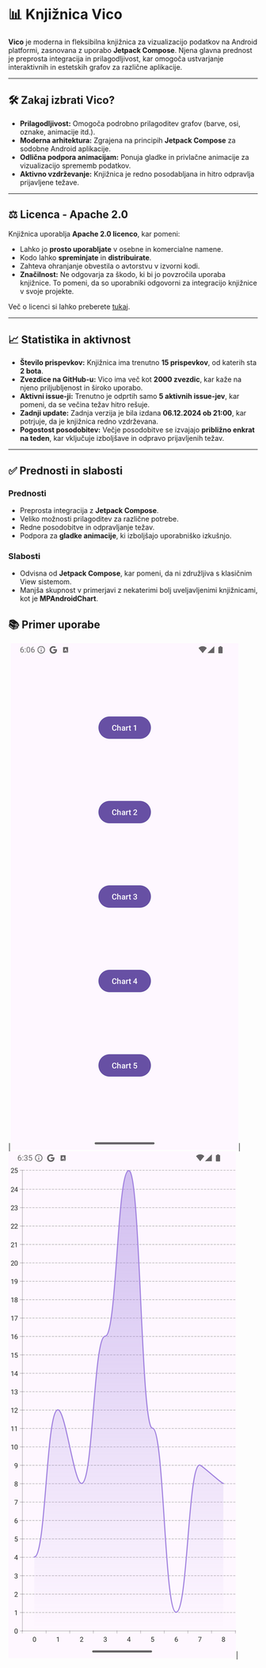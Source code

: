# 📊 Knjižnica Vico

**Vico** je moderna in fleksibilna knjižnica za vizualizacijo podatkov na Android platformi, zasnovana z uporabo **Jetpack Compose**. Njena glavna prednost je preprosta integracija in prilagodljivost, kar omogoča ustvarjanje interaktivnih in estetskih grafov za različne aplikacije.

---

## 🛠️ Zakaj izbrati Vico?

- **Prilagodljivost:** Omogoča podrobno prilagoditev grafov (barve, osi, oznake, animacije itd.).
- **Moderna arhitektura:** Zgrajena na principih **Jetpack Compose** za sodobne Android aplikacije.
- **Odlična podpora animacijam:** Ponuja gladke in privlačne animacije za vizualizacijo sprememb podatkov.
- **Aktivno vzdrževanje:** Knjižnica je redno posodabljana in hitro odpravlja prijavljene težave.

---

## ⚖️ Licenca - Apache 2.0

Knjižnica uporablja **Apache 2.0 licenco**, kar pomeni:
- Lahko jo **prosto uporabljate** v osebne in komercialne namene.
- Kodo lahko **spreminjate** in **distribuirate**.
- Zahteva ohranjanje obvestila o avtorstvu v izvorni kodi.
- **Značilnost:** Ne odgovarja za škodo, ki bi jo povzročila uporaba knjižnice. To pomeni, da so uporabniki odgovorni za integracijo knjižnice v svoje projekte.

Več o licenci si lahko preberete [tukaj](https://opensource.org/licenses/Apache-2.0).

---

## 📈 Statistika in aktivnost

- **Število prispevkov:** Knjižnica ima trenutno **15 prispevkov**, od katerih sta **2 bota**.
- **Zvezdice na GitHub-u:** Vico ima več kot **2000 zvezdic**, kar kaže na njeno priljubljenost in široko uporabo.
- **Aktivni issue-ji:** Trenutno je odprtih samo **5 aktivnih issue-jev**, kar pomeni, da se večina težav hitro rešuje.
- **Zadnji update:** Zadnja verzija je bila izdana **06.12.2024 ob 21:00**, kar potrjuje, da je knjižnica redno vzdrževana.
- **Pogostost posodobitev:** Večje posodobitve se izvajajo **približno enkrat na teden**, kar vključuje izboljšave in odpravo prijavljenih težav.

---

## ✅ Prednosti in slabosti

### **Prednosti**
- Preprosta integracija z **Jetpack Compose**.
- Veliko možnosti prilagoditev za različne potrebe.
- Redne posodobitve in odpravljanje težav.
- Podpora za **gladke animacije**, ki izboljšajo uporabniško izkušnjo.

### **Slabosti**
- Odvisna od **Jetpack Compose**, kar pomeni, da ni združljiva s klasičnim View sistemom.
- Manjša skupnost v primerjavi z nekaterimi bolj uveljavljenimi knjižnicami, kot je **MPAndroidChart**.


## 📚 Primer uporabe

|![Main menu screenshot](assets/readme_images/main_menu.png "Posnetek zaslona glavnega menija")|![Graph example screenshot](assets/readme_images/chart_1.png "Posnetek zaslona primera prostega line-grafa")|


